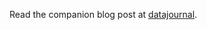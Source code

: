 Read the companion blog post at [datajournal](http://datajournal.co.uk/nginx-openresty-lua-docker.htm).
